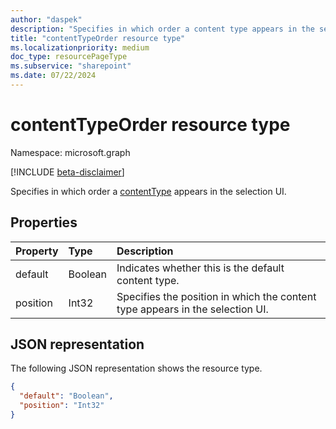```yaml
---
author: "daspek"
description: "Specifies in which order a content type appears in the selection UI."
title: "contentTypeOrder resource type"
ms.localizationpriority: medium
doc_type: resourcePageType
ms.subservice: "sharepoint"
ms.date: 07/22/2024
---
```


# contentTypeOrder resource type

Namespace: microsoft.graph

[!INCLUDE [beta-disclaimer](../../includes/beta-disclaimer.md)]

Specifies in which order a [contentType](contenttype.md)  appears in the selection UI.

## Properties

| Property     | Type    | Description                                                                   |
| :----------- | :------ | :---------------------------------------------------------------------------- |
| default  | Boolean | Indicates whether this is the default content type.                               |
| position | Int32   | Specifies the position in which the content type appears in the selection UI.     |

## JSON representation

The following JSON representation shows the resource type.

<!-- { "blockType": "resource", "@type": "microsoft.graph.contentTypeOrder", "@type.aka": "oneDrive.contentTypeOrderFacet" } -->

```json
{
  "default": "Boolean",
  "position": "Int32"
}
```

<!--
{
  "type": "#page.annotation",
  "description": "",
  "keywords": "",
  "section": "documentation",
  "tocPath": "Resources/ContentTypeOrder",
  "suppressions": []
}
-->
